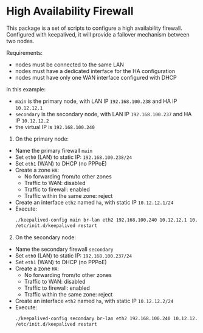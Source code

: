 # High Availability Firewall

This package is a set of scripts to configure a high availability firewall.
Configured with keepalived, it will provide a failover mechanism between two nodes.

Requirements:
- nodes must be connected to the same LAN
- nodes must have a dedicated interface for the HA configuration
- nodes must have only one WAN interface configured with DHCP

In this example:
- `main` is the primary node, with LAN IP `192.168.100.238` and HA IP `10.12.12.1`
- `secondary` is the secondary node, with LAN IP `192.168.100.237` and HA IP `10.12.12.2`
- the virtual IP is `192.168.100.240`

1. On the primary node:
  - Name the primary firewall `main`
  - Set `eth0` (LAN) to static IP: `192.168.100.238/24`
  - Set `eth1` (WAN) to DHCP (no PPPoE)
  - Create a zone `HA`:
    - No forwarding from/to other zones
    - Traffic to WAN: disabled
    - Traffic to firewall: enabled
    - Traffic within the same zone: reject
  - Create an interface `eth2` named `ha`, with static IP `10.12.12.1/24`
  - Execute:
    ```sh
    ./keepalived-config main br-lan eth2 192.168.100.240 10.12.12.1 10.12.12.2
    /etc/init.d/keepalived restart
    ```

2. On the secondary node:
  - Name the secondary firewall `secondary`
  - Set `eth0` (LAN) to static IP: `192.168.100.237/24`
  - Set `eth1` (WAN) to DHCP (no PPPoE)
  - Create a zone `HA`:
    - No forwarding from/to other zones
    - Traffic to WAN: disabled
    - Traffic to firewall: enabled
    - Traffic within the same zone: reject
  - Create an interface `eth2` named `ha`, with static IP `10.12.12.2/24`
  - Execute:
    ```sh
    ./keepalived-config secondary br-lan eth2 192.168.100.240 10.12.12.1 10.12.12.2
    /etc/init.d/keepalived restart
    ```

